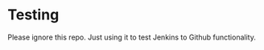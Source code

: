 
Testing
=======

Please ignore this repo.  Just using it to test Jenkins to Github functionality.

